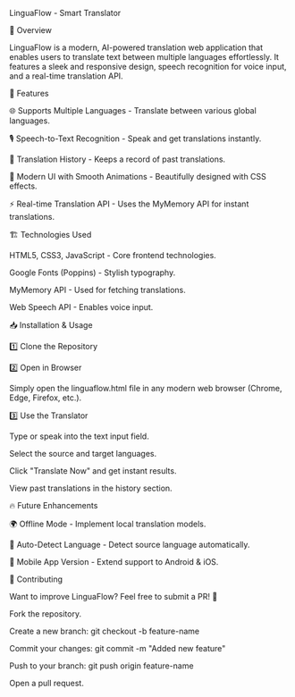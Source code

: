  LinguaFlow - Smart Translator

📖 Overview

LinguaFlow is a modern, AI-powered translation web application that enables users to translate text between multiple languages effortlessly. It features a sleek and responsive design, speech recognition for voice input, and a real-time translation API.

🚀 Features

🌐 Supports Multiple Languages - Translate between various global languages.

🎙️ Speech-to-Text Recognition - Speak and get translations instantly.

📝 Translation History - Keeps a record of past translations.

🎨 Modern UI with Smooth Animations - Beautifully designed with CSS effects.

⚡ Real-time Translation API - Uses the MyMemory API for instant translations.

🏗️ Technologies Used

HTML5, CSS3, JavaScript - Core frontend technologies.

Google Fonts (Poppins) - Stylish typography.

MyMemory API - Used for fetching translations.

Web Speech API - Enables voice input.

📥 Installation & Usage

1️⃣ Clone the Repository

2️⃣ Open in Browser

Simply open the linguaflow.html file in any modern web browser (Chrome, Edge, Firefox, etc.).

3️⃣ Use the Translator

Type or speak into the text input field.

Select the source and target languages.

Click "Translate Now" and get instant results.

View past translations in the history section.



🔥 Future Enhancements

🌍 Offline Mode - Implement local translation models.

🔄 Auto-Detect Language - Detect source language automatically.

📱 Mobile App Version - Extend support to Android & iOS.

🤝 Contributing

Want to improve LinguaFlow? Feel free to submit a PR! 🚀

Fork the repository.

Create a new branch: git checkout -b feature-name

Commit your changes: git commit -m "Added new feature"

Push to your branch: git push origin feature-name

Open a pull request.


